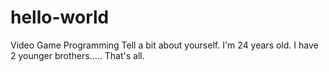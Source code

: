 # hello-world
Video Game Programming
Tell a bit about yourself. I'm 24 years old. I have 2 younger brothers..... That's all.
